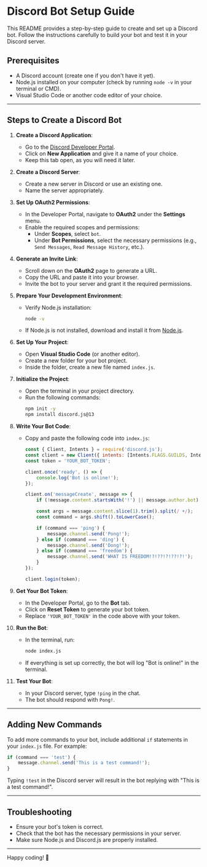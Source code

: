 # Discord Bot Setup Guide

This README provides a step-by-step guide to create and set up a Discord bot. Follow the instructions carefully to build your bot and test it in your Discord server.

## Prerequisites

- A Discord account (create one if you don't have it yet).
- Node.js installed on your computer (check by running `node -v` in your terminal or CMD).
- Visual Studio Code or another code editor of your choice.

---

## Steps to Create a Discord Bot

1. **Create a Discord Application**:
   - Go to the [Discord Developer Portal](https://discord.com/developers/applications).
   - Click on **New Application** and give it a name of your choice.
   - Keep this tab open, as you will need it later.

2. **Create a Discord Server**:
   - Create a new server in Discord or use an existing one.
   - Name the server appropriately.

3. **Set Up OAuth2 Permissions**:
   - In the Developer Portal, navigate to **OAuth2** under the **Settings** menu.
   - Enable the required scopes and permissions:
     - Under **Scopes**, select `bot`.
     - Under **Bot Permissions**, select the necessary permissions (e.g., `Send Messages`, `Read Message History`, etc.).

4. **Generate an Invite Link**:
   - Scroll down on the **OAuth2** page to generate a URL.
   - Copy the URL and paste it into your browser.
   - Invite the bot to your server and grant it the required permissions.

5. **Prepare Your Development Environment**:
   - Verify Node.js installation:
     ```bash
     node -v
     ```
   - If Node.js is not installed, download and install it from [Node.js](https://nodejs.org).

6. **Set Up Your Project**:
   - Open **Visual Studio Code** (or another editor).
   - Create a new folder for your bot project.
   - Inside the folder, create a new file named `index.js`.

7. **Initialize the Project**:
   - Open the terminal in your project directory.
   - Run the following commands:
     ```bash
     npm init -y
     npm install discord.js@13
     ```

8. **Write Your Bot Code**:
   - Copy and paste the following code into `index.js`:
     ```javascript
     const { Client, Intents } = require('discord.js');
     const client = new Client({ intents: [Intents.FLAGS.GUILDS, Intents.FLAGS.GUILD_MESSAGES] });
     const token = 'YOUR_BOT_TOKEN';

     client.once('ready', () => {
         console.log('Bot is online!');
     });

     client.on('messageCreate', message => {
         if (!message.content.startsWith('!') || message.author.bot) return;

         const args = message.content.slice(1).trim().split(/ +/);
         const command = args.shift().toLowerCase();

         if (command === 'ping') {
             message.channel.send('Pong!');
         } else if (command === 'ding') {
             message.channel.send('Dong!');
         } else if (command === 'freedom') {
             message.channel.send('WHAT IS FREEDOM!?!??!?!??!?!');
         }
     });

     client.login(token);
     ```

9. **Get Your Bot Token**:
   - In the Developer Portal, go to the **Bot** tab.
   - Click on **Reset Token** to generate your bot token.
   - Replace `'YOUR_BOT_TOKEN'` in the code above with your token.

10. **Run the Bot**:
    - In the terminal, run:
      ```bash
      node index.js
      ```
    - If everything is set up correctly, the bot will log "Bot is online!" in the terminal.

11. **Test Your Bot**:
    - In your Discord server, type `!ping` in the chat.
    - The bot should respond with `Pong!`.

---

## Adding New Commands

To add more commands to your bot, include additional `if` statements in your `index.js` file. For example:

```javascript
if (command === 'test') {
    message.channel.send('This is a test command!');
}
```

Typing `!test` in the Discord server will result in the bot replying with "This is a test command!".

---

## Troubleshooting

- Ensure your bot's token is correct.
- Check that the bot has the necessary permissions in your server.
- Make sure Node.js and Discord.js are properly installed.

---

Happy coding! 🎉